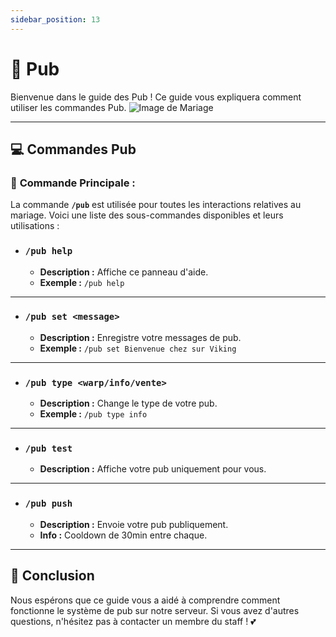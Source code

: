 ```yaml
---
sidebar_position: 13
---
```


# 📜 Pub

Bienvenue dans le guide des Pub ! Ce guide vous expliquera comment utiliser les commandes Pub.
![Image de Mariage](/img/pub/pub.png)

---

## 💻 Commandes Pub

### 🔑 **Commande Principale :**
La commande **`/pub`** est utilisée pour toutes les interactions relatives au mariage. Voici une liste des sous-commandes disponibles et leurs utilisations :

- ### **`/pub help`**
    - **Description :** Affiche ce panneau d'aide.
    - **Exemple :** `/pub help`

---

- ### **`/pub set <message>`**
    - **Description :** Enregistre votre messages de pub.
    - **Exemple :** `/pub set Bienvenue chez sur Viking`

---

- ### **`/pub type <warp/info/vente>`**
    - **Description :** Change le type de votre pub.
    - **Exemple :** `/pub type info`

---

- ### **`/pub test`**
    - **Description :** Affiche votre pub uniquement pour vous.

---

- ### **`/pub push`**
    - **Description :** Envoie votre pub publiquement.
    - **Info :** Cooldown de 30min entre chaque.


---

## 📜 Conclusion

Nous espérons que ce guide vous a aidé à comprendre comment fonctionne le système de pub sur notre serveur. Si vous avez d'autres questions, n'hésitez pas à contacter un membre du staff ! 💕
